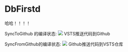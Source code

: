 # DbFirstd

哈哈！！！！

SyncToGithub 的编译状态:
[<img src="https://codeisbug.visualstudio.com/_apis/public/build/definitions/5b5c0537-5d07-4784-81fb-f6f49106b9af/7/badge">](https://codeisbug.visualstudio.com/_apis/public/build/definitions/5b5c0537-5d07-4784-81fb-f6f49106b9af/7/badge)
VSTS推送代码到Github

SyncFromGithub的编译状态:
[<img src="https://codeisbug.visualstudio.com/_apis/public/build/definitions/5b5c0537-5d07-4784-81fb-f6f49106b9af/7/badge">](https://codeisbug.visualstudio.com/_apis/public/build/definitions/5b5c0537-5d07-4784-81fb-f6f49106b9af/7/badge)
Github推送代码到VSTS仓库

